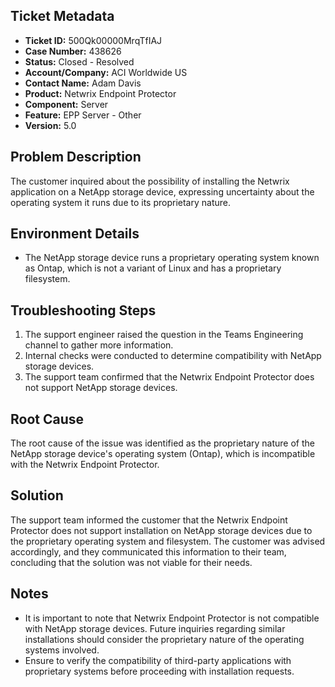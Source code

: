 ## Ticket Metadata
- **Ticket ID:** 500Qk00000MrqTfIAJ
- **Case Number:** 438626
- **Status:** Closed - Resolved
- **Account/Company:** ACI Worldwide US
- **Contact Name:** Adam Davis
- **Product:** Netwrix Endpoint Protector
- **Component:** Server
- **Feature:** EPP Server - Other
- **Version:** 5.0

## Problem Description
The customer inquired about the possibility of installing the Netwrix application on a NetApp storage device, expressing uncertainty about the operating system it runs due to its proprietary nature.

## Environment Details
- The NetApp storage device runs a proprietary operating system known as Ontap, which is not a variant of Linux and has a proprietary filesystem.

## Troubleshooting Steps
1. The support engineer raised the question in the Teams Engineering channel to gather more information.
2. Internal checks were conducted to determine compatibility with NetApp storage devices.
3. The support team confirmed that the Netwrix Endpoint Protector does not support NetApp storage devices.

## Root Cause
The root cause of the issue was identified as the proprietary nature of the NetApp storage device's operating system (Ontap), which is incompatible with the Netwrix Endpoint Protector.

## Solution
The support team informed the customer that the Netwrix Endpoint Protector does not support installation on NetApp storage devices due to the proprietary operating system and filesystem. The customer was advised accordingly, and they communicated this information to their team, concluding that the solution was not viable for their needs.

## Notes
- It is important to note that Netwrix Endpoint Protector is not compatible with NetApp storage devices. Future inquiries regarding similar installations should consider the proprietary nature of the operating systems involved.
- Ensure to verify the compatibility of third-party applications with proprietary systems before proceeding with installation requests.